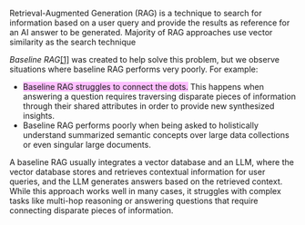 Retrieval-Augmented Generation (RAG) is a technique to search for information based on a user query and provide the results as reference for an AI answer to be generated.
Majority of RAG approaches use vector similarity as the search technique

_Baseline RAG_[[1]](https://www.microsoft.com/en-us/research/blog/graphrag-unlocking-llm-discovery-on-narrative-private-data/?msockid=0ae500d953126a26164915e052e36be0#baseline-RAG) was created to help solve this problem, but we observe situations where baseline RAG performs very poorly. For example:

- <span style="background:#fdbfff">Baseline RAG struggles to connect the dots.</span> This happens when answering a question requires traversing disparate pieces of information through their shared attributes in order to provide new synthesized insights.
- Baseline RAG performs poorly when being asked to holistically understand summarized semantic concepts over large data collections or even singular large documents.

A baseline RAG usually integrates a vector database and an LLM, where the vector database stores and retrieves contextual information for user queries, and the LLM generates answers based on the retrieved context. While this approach works well in many cases, it struggles with complex tasks like multi-hop reasoning or answering questions that require connecting disparate pieces of information.